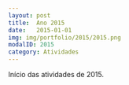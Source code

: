 ```yaml
---
layout: post
title:  Ano 2015
date:   2015-01-01
img: img/portfolio/2015/2015.png
modalID: 2015
category: Atividades
---
```

Início das atividades de 2015.
